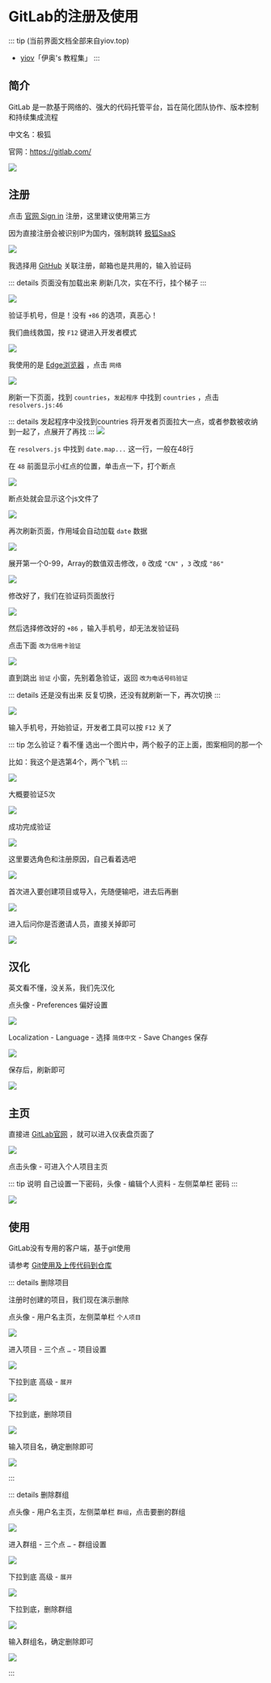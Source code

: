 # GitLab的注册及使用

::: tip (当前界面文档全部来自yiov.top) 
* [yiov](https://yiov.top/)「伊奥's 教程集」
:::

## 简介

GitLab 是一款基于网络的、强大的代码托管平台，旨在简化团队协作、版本控制和持续集成流程

中文名：极狐

官网：https://gitlab.com/

![](/pages/gitlab/gitlab-01.png)

## 注册

点击 [官网 Sign in](https://gitlab.com/users/sign_in) 注册，这里建议使用第三方

因为直接注册会被识别IP为国内，强制跳转 [极狐SaaS](https://gitlab.cn/saasmigration/)

![](/pages/gitlab/gitlab-02.png)


我选择用 [GitHub](./github.md) 关联注册，邮箱也是共用的，输入验证码

::: details 页面没有加载出来
刷新几次，实在不行，挂个梯子
:::

![](/pages/gitlab/gitlab-03.png)

验证手机号，但是！没有 `+86` 的选项，真恶心！

我们曲线救国，按 `F12` 键进入开发者模式

![](/pages/gitlab/gitlab-04.png)

我使用的是 [Edge浏览器](https://www.microsoft.com/zh-cn/edge/download) ，点击 `网络`

![](/pages/gitlab/gitlab-05.png)

刷新一下页面，找到 `countries`，`发起程序` 中找到 `countries` ，点击 `resolvers.js:46`

::: details 发起程序中没找到countries
将开发者页面拉大一点，或者参数被收纳到一起了，点展开了再找
:::
![](/pages/gitlab/gitlab-06.png)

在 `resolvers.js` 中找到 `date.map...` 这一行，一般在48行


在 `48` 前面显示小红点的位置，单击点一下，打个断点

![](/pages/gitlab/gitlab-07.png)

断点处就会显示这个js文件了

![](/pages/gitlab/gitlab-08.png)

再次刷新页面，作用域会自动加载 `date` 数据

![](/pages/gitlab/gitlab-09.png)

展开第一个0-99，Array的数值双击修改，`0` 改成 `"CN"` ，`3` 改成 `"86"`

![](/pages/gitlab/gitlab-10.png)

修改好了，我们在验证码页面放行

![](/pages/gitlab/gitlab-11.png)

然后选择修改好的 `+86` ，输入手机号，却无法发验证码

点击下面 `改为信用卡验证`

![](/pages/gitlab/gitlab-12.png)

直到跳出 `验证` 小窗，先别着急验证，返回 `改为电话号码验证`

::: details 还是没有出来
反复切换，还没有就刷新一下，再次切换
:::

![](/pages/gitlab/gitlab-13.png)

输入手机号，开始验证，开发者工具可以按 `F12` 关了

::: tip 怎么验证？看不懂
选出一个图片中，两个骰子的正上面，图案相同的那一个

比如：我这个是选第4个，两个飞机
:::

![](/pages/gitlab/gitlab-14.png)

大概要验证5次

![](/pages/gitlab/gitlab-15.png)

成功完成验证

![](/pages/gitlab/gitlab-16.png)

这里要选角色和注册原因，自己看着选吧

![](/pages/gitlab/gitlab-17.png)

首次进入要创建项目或导入，先随便输吧，进去后再删

![](/pages/gitlab/gitlab-18.png)

进入后问你是否邀请人员，直接关掉即可

![](/pages/gitlab/gitlab-19.png)




## 汉化

英文看不懂，没关系，我们先汉化

点头像 - Preferences 偏好设置

![](/pages/gitlab/gitlab-20.png)

Localization - Language - 选择 `简体中文` - Save Changes 保存

![](/pages/gitlab/gitlab-21.png)

保存后，刷新即可

![](/pages/gitlab/gitlab-22.png)





## 主页

直接进 [GitLab官网](https://gitlab.com/) ，就可以进入仪表盘页面了

![](/pages/gitlab/gitlab-23.png)

点击头像 - 可进入个人项目主页

::: tip 说明
自己设置一下密码，头像 - 编辑个人资料 - 左侧菜单栏 密码
:::

![](/pages/gitlab/gitlab-24.png)




## 使用


GitLab没有专用的客户端，基于git使用

请参考 [Git使用及上传代码到仓库](./git.md)




::: details 删除项目

注册时创建的项目，我们现在演示删除

点头像 - 用户名主页，左侧菜单栏 `个人项目`

![](/pages/gitlab/gitlab-25.png)

进入项目 - 三个点 `…` - 项目设置

![](/pages/gitlab/gitlab-26.png)

下拉到底 高级 - `展开`

![](/pages/gitlab/gitlab-27.png)

下拉到底，删除项目

![](/pages/gitlab/gitlab-28.png)

输入项目名，确定删除即可

![](/pages/gitlab/gitlab-29.png)

:::






::: details 删除群组


点头像 - 用户名主页，左侧菜单栏 `群组`，点击要删的群组

![](/pages/gitlab/gitlab-30.png)

进入群组 - 三个点 `…` - 群组设置

![](/pages/gitlab/gitlab-31.png)

下拉到底 高级 - `展开`

![](/pages/gitlab/gitlab-32.png)

下拉到底，删除群组

![](/pages/gitlab/gitlab-33.png)

输入群组名，确定删除即可

![](/pages/gitlab/gitlab-34.png)

:::
